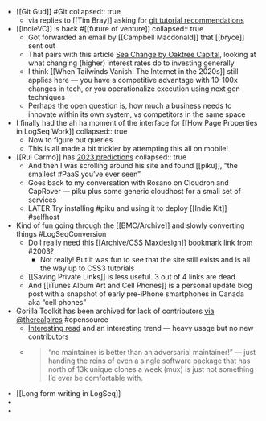- [[Git Gud]] #Git
  collapsed:: true
	- via replies to [[Tim Bray]] asking for [git tutorial recommendations](https://hachyderm.io/@timbray/109586525343526083)
- [[IndieVC]] is back #[[future of venture]]
  collapsed:: true
	- Got forwarded an email by [[Campbell Macdonald]] that [[bryce]] sent out
	- That pairs with this article [Sea Change by Oaktree Capital](https://www.oaktreecapital.com/insights/memo/sea-change), looking at what changing (higher) interest rates do to investing generally
	- I think [[When Tailwinds Vanish: The Internet in the 2020s]] still applies here — you have a competitive advantage with 10-100x changes in tech, or you operationalize execution using next gen techniques
	- Perhaps the open question is, how much a business needs to innovate within its own system, vs competitors in the same space
- I finally had the ah ha moment of the interface for [[How Page Properties in LogSeq Work]]
  collapsed:: true
	- Now to figure out queries
	- This is all made a bit trickier by attempting this all on mobile!
- [[Rui Carmo]] has [2023 predictions](https://taoofmac.com/space/blog/2022/12/27/1800)
  collapsed:: true
	- And then I was scrolling around his site and found [[piku]], “the smallest #PaaS you’ve ever seen”
	- Goes back to my conversation with Rosano on Cloudron and CapRover — piku plus some generic cloudhost for a small set of services
	- LATER Try installing #piku and using it to deploy [[Indie Kit]] #selfhost
- Kind of fun going through the [[BMC/Archive]] and slowly converting things #LogSeqConversion
	- Do I really need this [[Archive/CSS Maxdesign]] bookmark link from #2003?
		- Not really! But it was fun to see that the site still exists and is all the way up to CSS3 tutorials
	- [[Saving Private Links]] is less useful. 3 out of 4 links are dead.
	- And [[iTunes Album Art and Cell Phones]] is a personal update blog post with a snapshot of early pre-iPhone smartphones in Canada aka “cell phones”
- Gorilla Toolkit has been archived for lack of contributors [via @therealpires](https://twitter.com/therealpires/status/1607708120406528001) #opensource
	- [Interesting read](https://github.com/gorilla#gorilla-toolkit) and an interesting trend — heavy usage but no new contributors
	- > “no maintainer is better than an adversarial maintainer!” — just handing the reins of even a single software package that has north of 13k unique clones a week (mux) is just not something I’d ever be comfortable with.
- [[Long form writing in LogSeq]]
-
-